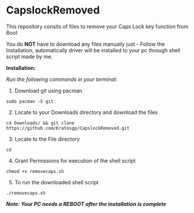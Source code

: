 # CapslockRemoved

This repository consits of files to remove your Caps Lock key function from Boot

You do **NOT** have to download any files manually just - Follow the Installation, automatically driver will be installed to your pc through shell script made by me.


**Installation:**

*Run the following commands in your terminal:*

   1. Download git using pacman
   
    sudo pacman -S git

   2. Locate to your Downloads directory and download the files

    cd Downloads/ && git clone https://github.com/Kratosgp/CapslockRemoved.git
    
   3. Locate to the File directory 
   
    cd 

   4. Grant Permissions for execution of the shell script

    chmod +x removecaps.sh

   5. To run the downloaded shell script
   
    ./removecaps.sh
            
 ***Note: Your PC needs a REBOOT after the installation is complete***
